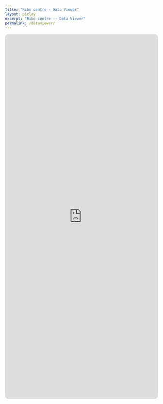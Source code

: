 ```yaml
---
title: "Ribo centre - Data Viewer"
layout: piclay
excerpt: "Ribo centre -- Data Viewer"
permalink: /dataviewer/
---
```

<div class="container-fluid">
  <div class="row">
  <div class="col-xs-12">
  <iframe src="https://tomcxf.github.io/Cirro_react/build/" class="rounded-iframe" width="100%" height="1200" frameborder="0" ></iframe>
  </div>
  </div>
</div>

<style>
    .iframe-full-width {
    width: 100%;
    }
  .rounded-iframe {
    border-radius: 10px;
  }
</style>
